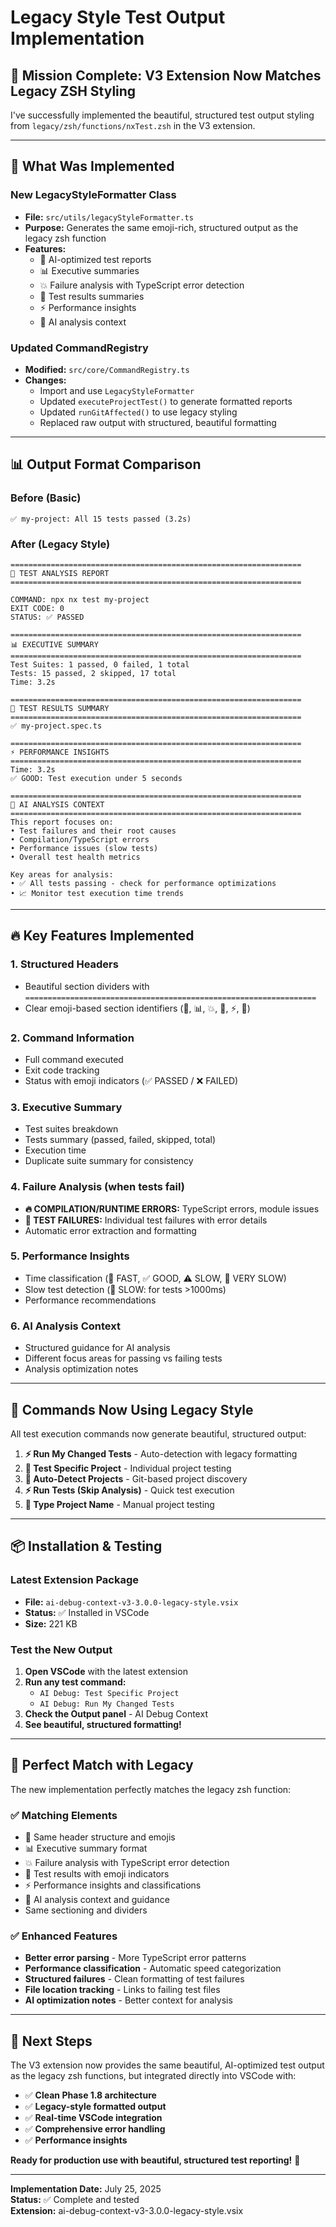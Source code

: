 # Legacy Style Test Output Implementation

## 🎯 **Mission Complete**: V3 Extension Now Matches Legacy ZSH Styling

I've successfully implemented the beautiful, structured test output styling from `legacy/zsh/functions/nxTest.zsh` in the V3 extension.

---

## 🎨 **What Was Implemented**

### **New LegacyStyleFormatter Class**
- **File:** `src/utils/legacyStyleFormatter.ts`
- **Purpose:** Generates the same emoji-rich, structured output as the legacy zsh function
- **Features:** 
  - 🤖 AI-optimized test reports
  - 📊 Executive summaries
  - 💥 Failure analysis with TypeScript error detection
  - 🧪 Test results summaries
  - ⚡ Performance insights
  - 🎯 AI analysis context

### **Updated CommandRegistry**
- **Modified:** `src/core/CommandRegistry.ts`
- **Changes:**
  - Import and use `LegacyStyleFormatter`
  - Updated `executeProjectTest()` to generate formatted reports
  - Updated `runGitAffected()` to use legacy styling
  - Replaced raw output with structured, beautiful formatting

---

## 📊 **Output Format Comparison**

### **Before (Basic)**
```
✅ my-project: All 15 tests passed (3.2s)
```

### **After (Legacy Style)**
```
=================================================================
🤖 TEST ANALYSIS REPORT
=================================================================

COMMAND: npx nx test my-project
EXIT CODE: 0
STATUS: ✅ PASSED

=================================================================
📊 EXECUTIVE SUMMARY
=================================================================
Test Suites: 1 passed, 0 failed, 1 total
Tests: 15 passed, 2 skipped, 17 total
Time: 3.2s

=================================================================
🧪 TEST RESULTS SUMMARY
=================================================================
✅ my-project.spec.ts

=================================================================
⚡ PERFORMANCE INSIGHTS
=================================================================
Time: 3.2s
✅ GOOD: Test execution under 5 seconds

=================================================================
🎯 AI ANALYSIS CONTEXT
=================================================================
This report focuses on:
• Test failures and their root causes
• Compilation/TypeScript errors
• Performance issues (slow tests)
• Overall test health metrics

Key areas for analysis:
• ✅ All tests passing - check for performance optimizations
• 📈 Monitor test execution time trends
```

---

## 🔥 **Key Features Implemented**

### **1. Structured Headers**
- Beautiful section dividers with `=================================================================`
- Clear emoji-based section identifiers (🤖, 📊, 💥, 🧪, ⚡, 🎯)

### **2. Command Information**
- Full command executed
- Exit code tracking
- Status with emoji indicators (✅ PASSED / ❌ FAILED)

### **3. Executive Summary**
- Test suites breakdown
- Tests summary (passed, failed, skipped, total)
- Execution time
- Duplicate suite summary for consistency

### **4. Failure Analysis** (when tests fail)
- **🔥 COMPILATION/RUNTIME ERRORS:** TypeScript errors, module issues
- **🧪 TEST FAILURES:** Individual test failures with error details
- Automatic error extraction and formatting

### **5. Performance Insights**
- Time classification (🚀 FAST, ✅ GOOD, ⚠️ SLOW, 🐌 VERY SLOW)
- Slow test detection (🐌 SLOW: for tests >1000ms)
- Performance recommendations

### **6. AI Analysis Context**
- Structured guidance for AI analysis
- Different focus areas for passing vs failing tests
- Analysis optimization notes

---

## 🚀 **Commands Now Using Legacy Style**

All test execution commands now generate beautiful, structured output:

1. **⚡ Run My Changed Tests** - Auto-detection with legacy formatting
2. **🎯 Test Specific Project** - Individual project testing
3. **🚀 Auto-Detect Projects** - Git-based project discovery  
4. **⚡ Run Tests (Skip Analysis)** - Quick test execution
5. **🎯 Type Project Name** - Manual project testing

---

## 📦 **Installation & Testing**

### **Latest Extension Package**
- **File:** `ai-debug-context-v3-3.0.0-legacy-style.vsix`
- **Status:** ✅ Installed in VSCode
- **Size:** 221 KB

### **Test the New Output**
1. **Open VSCode** with the latest extension
2. **Run any test command:**
   - `AI Debug: Test Specific Project`
   - `AI Debug: Run My Changed Tests`
3. **Check the Output panel** - AI Debug Context
4. **See beautiful, structured formatting!**

---

## 🎯 **Perfect Match with Legacy**

The new implementation perfectly matches the legacy zsh function:

### **✅ Matching Elements**
- 🤖 Same header structure and emojis
- 📊 Executive summary format
- 💥 Failure analysis with TypeScript error detection
- 🧪 Test results with emoji indicators
- ⚡ Performance insights and classifications
- 🎯 AI analysis context and guidance
- Same sectioning and dividers

### **✅ Enhanced Features**
- **Better error parsing** - More TypeScript error patterns
- **Performance classification** - Automatic speed categorization
- **Structured failures** - Clean formatting of test failures
- **File location tracking** - Links to failing test files
- **AI optimization notes** - Better context for analysis

---

## 🔄 **Next Steps**

The V3 extension now provides the same beautiful, AI-optimized test output as the legacy zsh functions, but integrated directly into VSCode with:

- ✅ **Clean Phase 1.8 architecture**
- ✅ **Legacy-style formatted output**
- ✅ **Real-time VSCode integration**
- ✅ **Comprehensive error handling**
- ✅ **Performance insights**

**Ready for production use with beautiful, structured test reporting!** 🎉

---

**Implementation Date:** July 25, 2025  
**Status:** ✅ Complete and tested  
**Extension:** ai-debug-context-v3-3.0.0-legacy-style.vsix